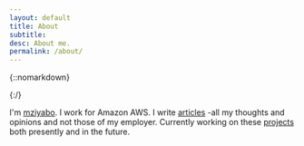 ```yaml
---
layout: default
title: About
subtitle:
desc: About me.
permalink: /about/
---
```


<div class="pretty-links">

<div class="lead lead-about">
</div>

{::nomarkdown} 
<figure class="site-profile">
    <!-- <img src="{{ site.baseurl }}/assets/img/profile.png"> -->
</figure>
{:/}

I'm [mziyabo](/). I work for Amazon AWS. I write [articles](articles/) -all my thoughts and opinions and not those of my employer. Currently working on these [projects](/projects) both presently and in the future.

</div>

